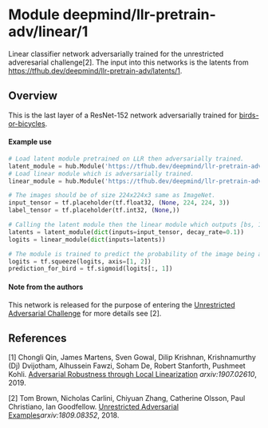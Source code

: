 # Module deepmind/llr-pretrain-adv/linear/1

Linear classifier network adversarially trained for the unrestricted
adveresarial challenge[2]. The input into this networks is the latents from
https://tfhub.dev/deepmind/llr-pretrain-adv/latents/1.

<!-- dataset: birds-or-bicycles -->
<!-- module-type: image-classifier -->
<!-- network-architecture: ResNet-152 -->
<!-- fine-tunable: false -->
<!-- format: hub -->


## Overview

This is the last layer of a ResNet-152 network adversarially trained for
[birds-or-bicycles](https://github.com/google/unrestricted-adversarial-examples/tree/master/bird-or-bicycle).

#### Example use

```python
# Load latent module pretrained on LLR then adversarially trained.
latent_module = hub.Module('https://tfhub.dev/deepmind/llr-pretrain-adv/latents/1')
# Load linear module which is adversarially trained.
linear_module = hub.Module('https://tfhub.dev/deepmind/llr-pretrain-adv/linear/1')

# The images should be of size 224x224x3 same as ImageNet.
input_tensor = tf.placeholder(tf.float32, (None, 224, 224, 3))
label_tensor = tf.placeholder(tf.int32, (None,))

# Calling the latent module then the linear module which outputs [bs, 1, 1, 2].
latents = latent_module(dict(inputs=input_tensor, decay_rate=0.1))
logits = linear_module(dict(inputs=latents))

# The module is trained to predict the probability of the image being a bird thus only logits[:, 1] is relevant.
logits = tf.squeeze(logits, axis=[1, 2])
prediction_for_bird = tf.sigmoid(logits[:, 1])
```

#### Note from the authors

This network is released for the purpose of entering the
[Unrestricted Adversarial Challenge](https://ai.googleblog.com/2018/09/introducing-unrestricted-adversarial.html)
for more details see [2].

## References

[1] Chongli Qin, James Martens, Sven Gowal, Dilip Krishnan, Krishnamurthy (Dj)
Dvijotham, Alhussein Fawzi, Soham De, Robert Stanforth, Pushmeet Kohli.
[Adversarial Robustness through Local Linearization](https://arxiv.org/abs/1907.02610)
*arxiv:1907.02610*, 2019.

[2] Tom Brown, Nicholas Carlini, Chiyuan Zhang, Catherine Olsson, Paul
Christiano, Ian Goodfellow.
[Unrestricted Adversarial Examples](https://arxiv.org/pdf/1809.08352)*arxiv:1809.08352*,
2018.

